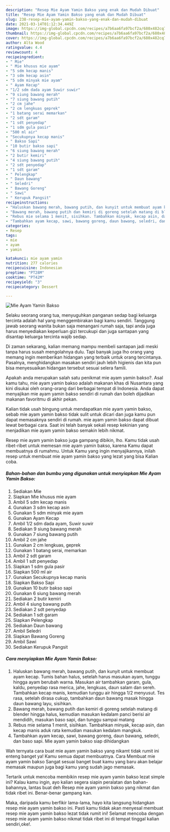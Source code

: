 ```yaml
---
description: "Resep Mie Ayam Yamin Bakso yang enak dan Mudah Dibuat"
title: "Resep Mie Ayam Yamin Bakso yang enak dan Mudah Dibuat"
slug: 238-resep-mie-ayam-yamin-bakso-yang-enak-dan-mudah-dibuat
date: 2021-03-14T01:12:34.449Z
image: https://img-global.cpcdn.com/recipes/a7b6aa6fa97bcf2a/680x482cq70/mie-ayam-yamin-bakso-foto-resep-utama.jpg
thumbnail: https://img-global.cpcdn.com/recipes/a7b6aa6fa97bcf2a/680x482cq70/mie-ayam-yamin-bakso-foto-resep-utama.jpg
cover: https://img-global.cpcdn.com/recipes/a7b6aa6fa97bcf2a/680x482cq70/mie-ayam-yamin-bakso-foto-resep-utama.jpg
author: Alta Wood
ratingvalue: 4.4
reviewcount: 4
recipeingredient:
- " Mie"
- " Mie khusus mie ayam"
- "5 sdm kecap manis"
- "3 sdm kecap asin"
- "5 sdm minyak mie ayam"
- " Ayam Kecap"
- "1/2 sdm dada ayam Suwir suwir"
- "9 siung bawang merah"
- "7 siung bawang putih"
- "2 cm jahe"
- "2 cm lengkuas geprek"
- "1 batang serai memarkan"
- "2 sdt garam"
- "1 sdt penyedap"
- "1 sdm gula pasir"
- "500 ml air"
- "Secukupnya kecap manis"
- " Bakso Sapi"
- "10 butir bakso sapi"
- "6 siung bawang merah"
- "2 butir kemiri"
- "4 siung bawang putih"
- "2 sdt penyedap"
- "1 sdt garam"
- " Pelengkap"
- " Daun bawang"
- " Seledri"
- " Bawang Goreng"
- " Sawi"
- " Kerupuk Pangsit"
recipeinstructions:
- "Haluskan bawang merah, bawang putih, dan kunyit untuk membuat ayam kecap. Tumis bahan halus, setelah harus masukan ayam, tunggu hingga ayam berubah warna. Masukan air tambahkan garam, gula, kaldu, penyedap rasa merica, jahe, lengkuas, daun salam dan sereh. Tambahkan kecap manis, kemudian tunggu air hingga 1/2 menyusut. Tes rasa, setelah dirasa cukup, tambahkan daun bawang masak hingga daun bawang layu, sisihkan."
- "Bawang merah, bawang putih dan kemiri di goreng setelah matang di blender hingga halus, kemudian masukan kedalam panci berisi air mendidih, masukan baso sapi, dan tunggu sampai matang"
- "Rebus mie selama 1 menit, sisihkan. Tambahkan minyak, kecap asin, dan kecap manis aduk rata kemudian masukan kedalam mangkuk."
- "Tambahkan ayam kecap, sawi, bawang goreng, daun bawang, seledri, dan baso sapi. Mie ayam yamin bakso siap dihidangkan"
categories:
- Resep
tags:
- mie
- ayam
- yamin

katakunci: mie ayam yamin 
nutrition: 277 calories
recipecuisine: Indonesian
preptime: "PT28M"
cooktime: "PT42M"
recipeyield: "3"
recipecategory: Dessert

---
```



![Mie Ayam Yamin Bakso](https://img-global.cpcdn.com/recipes/a7b6aa6fa97bcf2a/680x482cq70/mie-ayam-yamin-bakso-foto-resep-utama.jpg)

Selaku seorang orang tua, menyuguhkan panganan sedap bagi keluarga tercinta adalah hal yang menggembirakan bagi kamu sendiri. Tanggung jawab seorang  wanita bukan saja menangani rumah saja, tapi anda juga harus menyediakan keperluan gizi tercukupi dan juga santapan yang disantap keluarga tercinta wajib sedap.

Di zaman  sekarang, kalian memang mampu membeli santapan jadi meski tanpa harus susah mengolahnya dulu. Tapi banyak juga lho orang yang memang ingin memberikan hidangan yang terbaik untuk orang tercintanya. Pasalnya, menghidangkan masakan sendiri jauh lebih higienis dan kita pun bisa menyesuaikan hidangan tersebut sesuai selera famili. 



Apakah anda merupakan salah satu penikmat mie ayam yamin bakso?. Asal kamu tahu, mie ayam yamin bakso adalah makanan khas di Nusantara yang kini disukai oleh orang-orang dari berbagai tempat di Indonesia. Anda dapat menyajikan mie ayam yamin bakso sendiri di rumah dan boleh dijadikan makanan favoritmu di akhir pekan.

Kalian tidak usah bingung untuk mendapatkan mie ayam yamin bakso, sebab mie ayam yamin bakso tidak sulit untuk dicari dan juga kamu pun dapat memasaknya sendiri di rumah. mie ayam yamin bakso dapat dibuat lewat berbagai cara. Saat ini telah banyak sekali resep kekinian yang menjadikan mie ayam yamin bakso semakin lebih nikmat.

Resep mie ayam yamin bakso juga gampang dibikin, lho. Kamu tidak usah ribet-ribet untuk memesan mie ayam yamin bakso, karena Kamu dapat membuatnya di rumahmu. Untuk Kamu yang ingin menyajikannya, inilah resep untuk membuat mie ayam yamin bakso yang lezat yang bisa Kalian coba.

<!--inarticleads1-->

##### Bahan-bahan dan bumbu yang digunakan untuk menyiapkan Mie Ayam Yamin Bakso:

1. Sediakan  Mie
1. Siapkan  Mie khusus mie ayam
1. Ambil 5 sdm kecap manis
1. Gunakan 3 sdm kecap asin
1. Gunakan 5 sdm minyak mie ayam
1. Gunakan  Ayam Kecap
1. Ambil 1/2 sdm dada ayam, Suwir suwir
1. Sediakan 9 siung bawang merah
1. Gunakan 7 siung bawang putih
1. Ambil 2 cm jahe
1. Gunakan 2 cm lengkuas, geprek
1. Gunakan 1 batang serai, memarkan
1. Ambil 2 sdt garam
1. Ambil 1 sdt penyedap
1. Siapkan 1 sdm gula pasir
1. Siapkan 500 ml air
1. Gunakan Secukupnya kecap manis
1. Siapkan  Bakso Sapi
1. Gunakan 10 butir bakso sapi
1. Gunakan 6 siung bawang merah
1. Sediakan 2 butir kemiri
1. Ambil 4 siung bawang putih
1. Sediakan 2 sdt penyedap
1. Sediakan 1 sdt garam
1. Siapkan  Pelengkap
1. Sediakan  Daun bawang
1. Ambil  Seledri
1. Siapkan  Bawang Goreng
1. Ambil  Sawi
1. Sediakan  Kerupuk Pangsit




<!--inarticleads2-->

##### Cara menyiapkan Mie Ayam Yamin Bakso:

1. Haluskan bawang merah, bawang putih, dan kunyit untuk membuat ayam kecap. Tumis bahan halus, setelah harus masukan ayam, tunggu hingga ayam berubah warna. Masukan air tambahkan garam, gula, kaldu, penyedap rasa merica, jahe, lengkuas, daun salam dan sereh. Tambahkan kecap manis, kemudian tunggu air hingga 1/2 menyusut. Tes rasa, setelah dirasa cukup, tambahkan daun bawang masak hingga daun bawang layu, sisihkan.
1. Bawang merah, bawang putih dan kemiri di goreng setelah matang di blender hingga halus, kemudian masukan kedalam panci berisi air mendidih, masukan baso sapi, dan tunggu sampai matang
1. Rebus mie selama 1 menit, sisihkan. Tambahkan minyak, kecap asin, dan kecap manis aduk rata kemudian masukan kedalam mangkuk.
1. Tambahkan ayam kecap, sawi, bawang goreng, daun bawang, seledri, dan baso sapi. Mie ayam yamin bakso siap dihidangkan




Wah ternyata cara buat mie ayam yamin bakso yang nikamt tidak rumit ini enteng banget ya! Kamu semua dapat membuatnya. Cara Membuat mie ayam yamin bakso Sangat sesuai banget buat kamu yang baru akan belajar memasak maupun juga bagi kamu yang sudah jago memasak.

Tertarik untuk mencoba membikin resep mie ayam yamin bakso lezat simple ini? Kalau kamu ingin, ayo kalian segera siapin peralatan dan bahan-bahannya, lantas buat deh Resep mie ayam yamin bakso yang nikmat dan tidak ribet ini. Benar-benar gampang kan. 

Maka, daripada kamu berfikir lama-lama, hayo kita langsung hidangkan resep mie ayam yamin bakso ini. Pasti kamu tiidak akan menyesal membuat resep mie ayam yamin bakso lezat tidak rumit ini! Selamat mencoba dengan resep mie ayam yamin bakso nikmat tidak ribet ini di tempat tinggal kalian sendiri,oke!.

